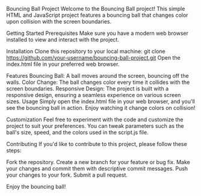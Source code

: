 
Bouncing Ball Project
Welcome to the Bouncing Ball project! This simple HTML and JavaScript project features a bouncing ball that changes color upon collision with the screen boundaries.

Getting Started
Prerequisites
Make sure you have a modern web browser installed to view and interact with the project.

Installation
Clone this repository to your local machine:
git clone https://github.com/your-username/bouncing-ball-project.git
Open the index.html file in your preferred web browser.

Features
Bouncing Ball: A ball moves around the screen, bouncing off the walls.
Color Change: The ball changes color every time it collides with the screen boundaries.
Responsive Design: The project is built with a responsive design, ensuring a seamless experience on various screen sizes.
Usage
Simply open the index.html file in your web browser, and you'll see the bouncing ball in action. Enjoy watching it change colors on collision!

Customization
Feel free to experiment with the code and customize the project to suit your preferences. You can tweak parameters such as the ball's size, speed, and the colors used in the script.js file.

Contributing
If you'd like to contribute to this project, please follow these steps:

Fork the repository.
Create a new branch for your feature or bug fix.
Make your changes and commit them with descriptive commit messages.
Push your changes to your fork.
Submit a pull request.

Enjoy the bouncing ball!
